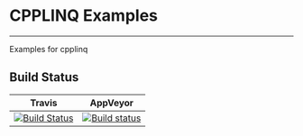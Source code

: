 # CPPLINQ Examples
-------------------

Examples for cpplinq

## Build Status
|Travis|AppVeyor|
|------|--------|
|[![Build Status](https://travis-ci.org/JorTurFer/cpplinq_examples.svg?branch=master)](https://travis-ci.org/JorTurFer/cpplinq_examples)|[![Build status](https://ci.appveyor.com/api/projects/status/lgo0245i3qg3duo0?svg=true)](https://ci.appveyor.com/project/kabestrus/cpplinq-examples)|


